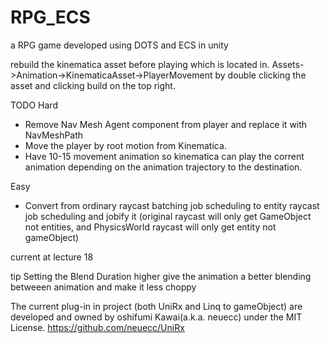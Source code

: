 # RPG_ECS
a RPG game developed using DOTS and ECS in unity

rebuild the kinematica asset before playing which is located in.
Assets->Animation->KinematicaAsset->PlayerMovement
by double clicking the asset and clicking build on the top right.

TODO
Hard
- Remove Nav Mesh Agent component from player and replace it with NavMeshPath
- Move the player by root motion from Kinematica.
- Have 10-15 movement animation so kinematica can play the corrent animation depending on the animation trajectory to the destination.

Easy
 - Convert from ordinary raycast batching job scheduling to entity raycast job scheduling and jobify it (original raycast will only get GameObject not entities, and PhysicsWorld raycast will only get entity not gameObject)


current at lecture 18

tip Setting the Blend Duration higher give the animation a better blending betweeen animation and make it less choppy

The current plug-in in project (both UniRx and Linq to gameObject) are developed and owned by oshifumi Kawai(a.k.a. neuecc) under the MIT License.
https://github.com/neuecc/UniRx

